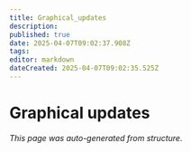 ```yaml
---
title: Graphical_updates
description: 
published: true
date: 2025-04-07T09:02:37.908Z
tags: 
editor: markdown
dateCreated: 2025-04-07T09:02:35.525Z
---
```


# Graphical updates

*This page was auto-generated from structure.*